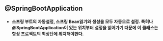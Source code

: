 ## @SpringBootApplication

* #### 스프링 부트의 자동설정, 스프링 Bean읽기와 생성을 모두 자동으로 설정. 특히나 @SpringBootApplication이 있는 위치부터 설정을 읽어가기 때문에 이 클래스는 항상 프로젝트의 최상단에 위치해야한다.